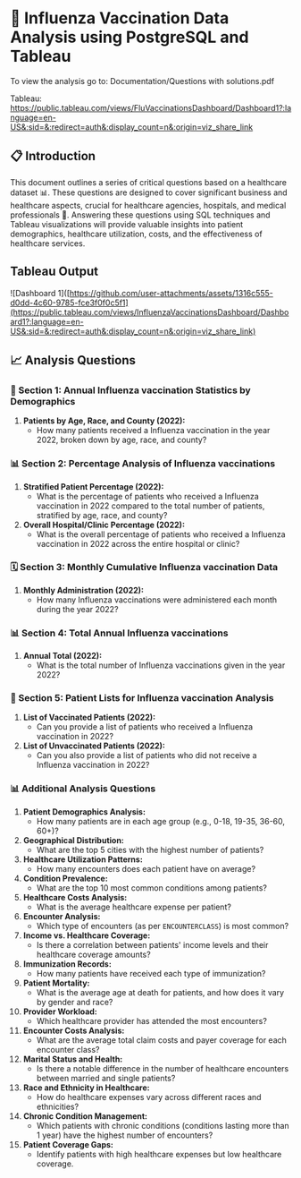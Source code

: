 # 🏥 Influenza Vaccination Data Analysis using PostgreSQL and Tableau
To view the analysis go to: Documentation/Questions with solutions.pdf

Tableau: https://public.tableau.com/views/FluVaccinationsDashboard/Dashboard1?:language=en-US&:sid=&:redirect=auth&:display_count=n&:origin=viz_share_link

## 📋 Introduction

This document outlines a series of critical questions based on a healthcare dataset 📊. These questions are designed to cover significant business and healthcare aspects, crucial for healthcare agencies, hospitals, and medical professionals 💉. Answering these questions using SQL techniques and Tableau visualizations will provide valuable insights into patient demographics, healthcare utilization, costs, and the effectiveness of healthcare services.

## Tableau Output
![Dashboard 1]([https://github.com/user-attachments/assets/1316c555-d0dd-4c60-9785-fce3f0f0c5f1](https://public.tableau.com/views/InfluenzaVaccinationsDashboard/Dashboard1?:language=en-US&:sid=&:redirect=auth&:display_count=n&:origin=viz_share_link)

## 📈 Analysis Questions

### 📆 Section 1: Annual Influenza vaccination Statistics by Demographics
1. **Patients by Age, Race, and County (2022):** 
   - How many patients received a Influenza vaccination in the year 2022, broken down by age, race, and county?

### 📊 Section 2: Percentage Analysis of Influenza vaccinations
1. **Stratified Patient Percentage (2022):**
   - What is the percentage of patients who received a Influenza vaccination in 2022 compared to the total number of patients, stratified by age, race, and county?
2. **Overall Hospital/Clinic Percentage (2022):**
   - What is the overall percentage of patients who received a Influenza vaccination in 2022 across the entire hospital or clinic?

### 🗓️ Section 3: Monthly Cumulative Influenza vaccination Data
1. **Monthly Administration (2022):**
   - How many Influenza vaccinations were administered each month during the year 2022?

### 📊 Section 4: Total Annual Influenza vaccinations
1. **Annual Total (2022):**
   - What is the total number of Influenza vaccinations given in the year 2022?

### 📝 Section 5: Patient Lists for Influenza vaccination Analysis
1. **List of Vaccinated Patients (2022):**
   - Can you provide a list of patients who received a Influenza vaccination in 2022?
2. **List of Unvaccinated Patients (2022):**
   - Can you also provide a list of patients who did not receive a Influenza vaccination in 2022?

### 📊 Additional Analysis Questions

1. **Patient Demographics Analysis:** 
   - How many patients are in each age group (e.g., 0-18, 19-35, 36-60, 60+)?
2. **Geographical Distribution:** 
   - What are the top 5 cities with the highest number of patients?
3. **Healthcare Utilization Patterns:** 
   - How many encounters does each patient have on average?
4. **Condition Prevalence:** 
   - What are the top 10 most common conditions among patients?
5. **Healthcare Costs Analysis:** 
   - What is the average healthcare expense per patient?
6. **Encounter Analysis:** 
   - Which type of encounters (as per `ENCOUNTERCLASS`) is most common?
7. **Income vs. Healthcare Coverage:** 
   - Is there a correlation between patients' income levels and their healthcare coverage amounts?
8. **Immunization Records:** 
   - How many patients have received each type of immunization?
9. **Patient Mortality:** 
   - What is the average age at death for patients, and how does it vary by gender and race?
10. **Provider Workload:** 
    - Which healthcare provider has attended the most encounters?
11. **Encounter Costs Analysis:** 
    - What are the average total claim costs and payer coverage for each encounter class?
12. **Marital Status and Health:** 
    - Is there a notable difference in the number of healthcare encounters between married and single patients?
13. **Race and Ethnicity in Healthcare:** 
    - How do healthcare expenses vary across different races and ethnicities?
14. **Chronic Condition Management:** 
    - Which patients with chronic conditions (conditions lasting more than 1 year) have the highest number of encounters?
15. **Patient Coverage Gaps:** 
    - Identify patients with high healthcare expenses but low healthcare coverage.
